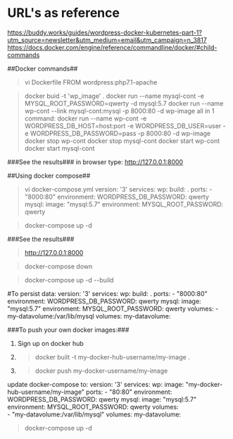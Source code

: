 # URL's as reference #
https://buddy.works/guides/wordpress-docker-kubernetes-part-1?utm_source=newsletter&utm_medium=email&utm_campaign=n_3817
https://docs.docker.com/engine/reference/commandline/docker/#child-commands

##Docker commands##
> vi Dockerfile
FROM wordpress:php7.1-apache

> docker buid -t 'wp_image' .
> docker run --name mysql-cont -e MYSQL_ROOT_PASSWORD=qwerty -d mysql:5.7
> docker run --name wp-cont --link mysql-cont:mysql -p 8000:80 -d wp-image
> all in 1 command: docker run --name wp-cont -e WORDPRESS_DB_HOST=host:port -e WORDPRESS_DB_USER=user -e WORDPRESS_DB_PASSWORD=pass -p 8000:80 -d wp-image
> docker stop wp-cont
> docker stop mysql-cont
> docker start wp-cont
> docker start mysql-cont

###See the results###
in browser type: http://127.0.0.1:8000

##Using docker compose##
> vi docker-compose.yml
version: '3'
services:
  wp:
    build: .
    ports:
      - "8000:80"
    environment:
      WORDPRESS_DB_PASSWORD: qwerty
  mysql:
    image: "mysql:5.7"
    environment:
      MYSQL_ROOT_PASSWORD: qwerty

> docker-compose up -d

###See the results###
> http://127.0.0.1:8000

> docker-compose down

> docker-compose up -d --build

#To persist data:
version: '3'
services:
  wp:
    build: .
    ports:
      - "8000:80"
    environment:
      WORDPRESS_DB_PASSWORD: qwerty
  mysql:
    image: "mysql:5.7"
    environment:
      MYSQL_ROOT_PASSWORD: qwerty
    volumes:
      - my-datavolume:/var/lib/mysql
volumes:
  my-datavolume:

###To push your own docker images:###
1. Sign up on docker hub
2. > docker built -t my-docker-hub-username/my-image .
3. > docker push my-docker-username/my-image

update docker-compose to:
version: '3'
services:
  wp:
    image: "my-docker-hub-username/my-image"
    ports:
      - "80:80"
    environment:
      WORDPRESS_DB_PASSWORD: qwerty
  mysql:
    image: "mysql:5.7"
    environment:
      MYSQL_ROOT_PASSWORD: qwerty
    volumes:  
      - "my-datavolume:/var/lib/mysql"
volumes: 
  my-datavolume:

> docker-compose up -d
